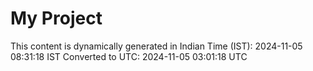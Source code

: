 # My Project

This content is dynamically generated in Indian Time (IST): 2024-11-05 08:31:18 IST
Converted to UTC: 2024-11-05 03:01:18 UTC
